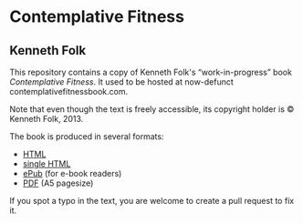 # Contemplative Fitness
## Kenneth Folk

This repository contains a copy of Kenneth Folk's “work-in-progress” book *Contemplative Fitness*. It used to be hosted at now-defunct contemplativefitnessbook.com.

Note that even though the text is freely accessible, its copyright holder is © Kenneth Folk, 2013.

The book is produced in several formats:

* [HTML](https://eudoxos.github.io/cfitness/html/index.html)
* [single HTML](https://eudoxos.github.io/cfitness/singlehtml/index.html)
* [ePub](https://eudoxos.github.io/cfitness/epub/kenneth-folk-contemplative-fitness.epub) (for e-book readers)
* [PDF](https://eudoxos.github.io/saints/latex/ContemplativeFitness.pdf) (A5 pagesize)


If you spot a typo in the text, you are welcome to create a pull request to fix it.
